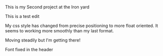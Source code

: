 This is my Second project at the Iron yard

This is a test edit

My css style has changed from  precise positioning to more float oriented.
It seems to working more smoothly than my last format.

Moving steadily but I'm getting there!

Font fixed in the header
